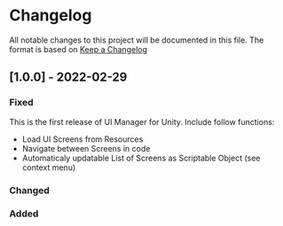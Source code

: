 # Changelog
All notable changes to this project will be documented in this file.
The format is based on [Keep a Changelog](https://keepachangelog.com/en/1.0.0/)

## [1.0.0] - 2022-02-29
### Fixed
This is the first release of UI Manager for Unity.
Include follow functions:
- Load UI Screens from Resources
- Navigate between Screens in code
- Automaticaly updatable List of Screens as Scriptable Object (see context menu)

### Changed

### Added

